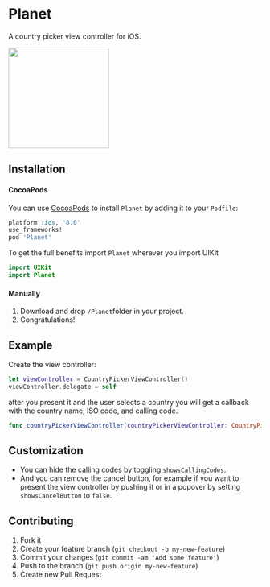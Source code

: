 # Planet

A country picker view controller for iOS.

<img src="https://s3.amazonaws.com/f.cl.ly/items/1z3M1J061d013C1i0H0f/planet.png" width="200">

## Installation

#### CocoaPods
You can use [CocoaPods](http://cocoapods.org/) to install `Planet` by adding it to your `Podfile`:

```ruby
platform :ios, '8.0'
use_frameworks!
pod 'Planet'
```

To get the full benefits import `Planet` wherever you import UIKit

``` swift
import UIKit
import Planet
```

#### Manually
1. Download and drop ```/Planet```folder in your project.  
2. Congratulations!

## Example

Create the view controller:

```swift
let viewController = CountryPickerViewController()
viewController.delegate = self
```

after you present it and the user selects a country you will get a callback with the country name, ISO code, and calling code.

```swift
func countryPickerViewController(countryPickerViewController: CountryPickerViewController, didSelectCountry country: Country)
```

## Customization

- You can hide the calling codes by toggling `showsCallingCodes`.
- And you can remove the cancel button, for example if you want to present the view controller by pushing it or in a popover by setting `showsCancelButton` to `false`.

## Contributing

1. Fork it
2. Create your feature branch (`git checkout -b my-new-feature`)
3. Commit your changes (`git commit -am 'Add some feature'`)
4. Push to the branch (`git push origin my-new-feature`)
5. Create new Pull Request
